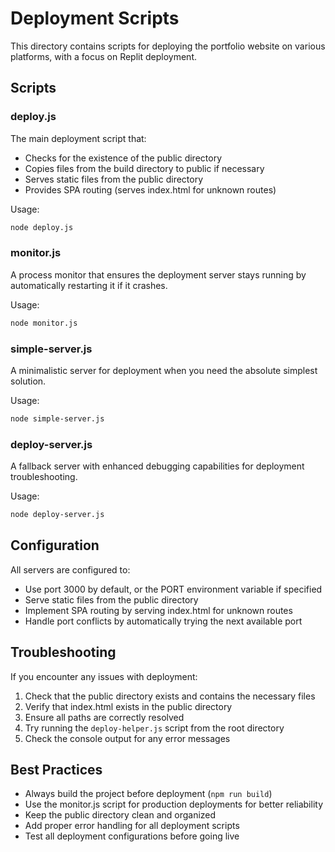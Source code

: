 # Deployment Scripts

This directory contains scripts for deploying the portfolio website on various platforms, with a focus on Replit deployment.

## Scripts

### deploy.js

The main deployment script that:
- Checks for the existence of the public directory
- Copies files from the build directory to public if necessary
- Serves static files from the public directory
- Provides SPA routing (serves index.html for unknown routes)

Usage:
```bash
node deploy.js
```

### monitor.js

A process monitor that ensures the deployment server stays running by automatically restarting it if it crashes.

Usage:
```bash
node monitor.js
```

### simple-server.js

A minimalistic server for deployment when you need the absolute simplest solution.

Usage:
```bash
node simple-server.js
```

### deploy-server.js

A fallback server with enhanced debugging capabilities for deployment troubleshooting.

Usage:
```bash
node deploy-server.js
```

## Configuration

All servers are configured to:
- Use port 3000 by default, or the PORT environment variable if specified
- Serve static files from the public directory
- Implement SPA routing by serving index.html for unknown routes
- Handle port conflicts by automatically trying the next available port

## Troubleshooting

If you encounter any issues with deployment:

1. Check that the public directory exists and contains the necessary files
2. Verify that index.html exists in the public directory
3. Ensure all paths are correctly resolved
4. Try running the `deploy-helper.js` script from the root directory
5. Check the console output for any error messages

## Best Practices

- Always build the project before deployment (`npm run build`)
- Use the monitor.js script for production deployments for better reliability
- Keep the public directory clean and organized
- Add proper error handling for all deployment scripts
- Test all deployment configurations before going live